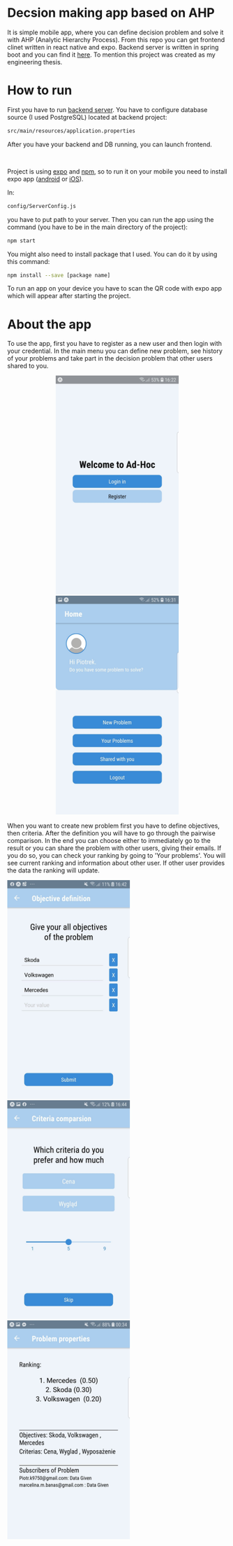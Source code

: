 # Decsion making app based on AHP

It is simple mobile app, where you can define decision problem and solve it with AHP (Analytic Hierarchy Process).
From this repo you can get frontend clinet written in react native and expo. Backend server is written in spring boot and you can find it [here](https://github.com/PiotrKedra/adhoc-backend).
To mention this project was created as my engineering thesis.

# How to run
 
First you have to run [backend server](https://github.com/PiotrKedra/adhoc-backend). You have to configure database source (I used PostgreSQL) located at backend project: 
```bash
src/main/resources/application.properties
```
After you have your backend and DB running, you can launch frontend.

<br/>

Project is using [expo](https://expo.io/) and [npm](https://nodejs.org/en/download/), so to run it on your mobile you need to install expo app ([android](https://play.google.com/store/apps/details?id=host.exp.exponent&hl=en_US) or [iOS](https://apps.apple.com/us/app/expo-client/id982107779)). 


In: 
```bash
config/ServerConfig.js
```
you have to put path to your server.
Then you can run the app using the command (you have to be in the main directory of the project):
```bash
npm start
```
You might also need to install package that I used. You can do it by using this command:
```bash
npm install --save [package name]
```

To run an app on your device you have to scan the QR code with expo app which will appear after starting the project.

# About the app

To use the app, first you have to register as a new user and then login with your credential. 
In the main menu you can define new problem, see history of your problems and take part in the decision problem that other users shared to you.

<p align="center">
  <img src="/images/welcomeScreen.jpg" height="500"/>
  <img src="/images/homeScreen.jpg" height="500" />
</p>

When you want to create new problem first you have to define objectives, then criteria. After the definition you will have to go through the pairwise comparison. In the end you can choose either to immediately go to the result or you can share the problem with other users, giving their emails. If you do so, you can check your ranking by going to 'Your problems'. You will see current ranking and information about other user. If other user provides the data the ranking will update.

<div>
   <img src="/images/celeScreen.jpg" height="500"/>
   <img src="/images/k-cena1.jpg" height="500"/>
   <img src="/images/mar2.jpg" height="500"/>
</div>
